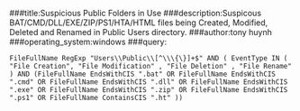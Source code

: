 ###title:Suspicious Public Folders in Use
###description:Suspicous BAT/CMD/DLL/EXE/ZIP/PS1/HTA/HTML files being Created, Modified, Deleted and Renamed in Public Users directory.
###author:tony huynh
###operating_system:windows
###query:  
```
FileFullName RegExp "Users\\Public\\[^\\\{\}]+$" AND ( EventType IN ( "File Creation", "File Modification" , "File Deletion" , "File Rename" ) AND (FileFullName EndsWithCIS ".bat" OR FileFullName EndsWithCIS ".cmd" OR FileFullName EndsWithCIS ".dll" OR FileFullName EndsWithCIS ".exe" OR FileFullName EndsWithCIS ".zip" OR FileFullName EndsWithCIS ".ps1" OR FileFullName ContainsCIS ".ht" ))
```
